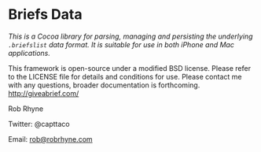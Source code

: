 Briefs Data
===========
_This is a Cocoa library for parsing, managing and persisting the underlying `.briefslist` data format. It is suitable for use in both iPhone and Mac applications._

This framework is open-source under a modified BSD license. Please refer to the LICENSE file for details and conditions for use.  Please contact me with any questions, broader documentation is forthcoming. http://giveabrief.com/

Rob Rhyne

Twitter: @capttaco

Email: rob@robrhyne.com

